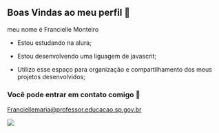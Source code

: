 ## Boas Vindas ao meu perfil 💙

meu nome é Francielle Monteiro

- Estou estudando na alura;
  
- Estou desenvolvendo uma liguagem de javascrit;

- Utilizo esse espaço para organização e compartilhamento dos meus projetos desenvolvidos;


### Você pode entrar em contato comigo 📧

Franciellemaria@professor.educacao.sp.gov.br

![](https://media1.tenor.com/m/wplgEvCwoAkAAAAC/love-you-too-stitch.gif)
